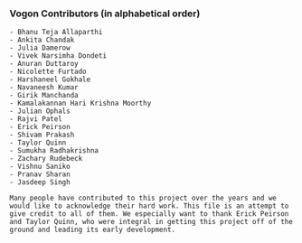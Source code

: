 ### Vogon Contributors (in alphabetical order)

	- Bhanu Teja Allaparthi
	- Ankita Chandak
	- Julia Damerow
	- Vivek Narsimha Dondeti
	- Anuran Duttaroy
	- Nicolette Furtado
	- Harshaneel Gokhale
	- Navaneesh Kumar
	- Girik Manchanda
	- Kamalakannan Hari Krishna Moorthy
	- Julian Ophals
	- Rajvi Patel
	- Erick Peirson
	- Shivam Prakash
	- Taylor Quinn
	- Sumukha Radhakrishna
	- Zachary Rudebeck
	- Vishnu Saniko
	- Pranav Sharan
	- Jasdeep Singh

	Many people have contributed to this project over the years and we would like to acknowledge their hard work. This file is an attempt to give credit to all of them. We especially want to thank Erick Peirson and Taylor Quinn, who were integral in getting this project off of the ground and leading its early development.